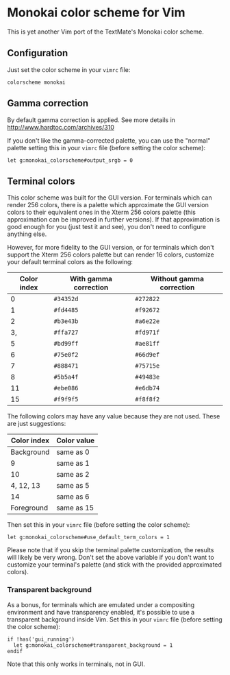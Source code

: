# Monokai color scheme for Vim

This is yet another Vim port of the TextMate's Monokai color scheme.

## Configuration

Just set the color scheme in your `vimrc` file:

```
colorscheme monokai
```

## Gamma correction

By default gamma correction is applied.  See more details in
http://www.hardtoc.com/archives/310

If you don't like the gamma-corrected palette, you can use the "normal"
palette setting this in your `vimrc` file (before setting the color scheme):

```
let g:monokai_colorscheme#output_srgb = 0
```

## Terminal colors

This color scheme was built for the GUI version.  For terminals which can
render 256 colors, there is a palette which approximate the GUI version colors
to their equivalent ones in the Xterm 256 colors palette (this approximation
can be improved in further versions).  If that approximation is good enough
for you (just test it and see), you don't need to configure anything else.

However, for more fidelity to the GUI version, or for terminals which don't
support the Xterm 256 colors palette but can render 16 colors, customize your
default terminal colors as the following:

Color index  | With gamma correction  | Without gamma correction
------------ | ---------------------- | ------------------------
0            | `#34352d`              | `#272822`
1            | `#fd4485`              | `#f92672`
2            | `#b3e43b`              | `#a6e22e`
3,           | `#ffa727`              | `#fd971f`
5            | `#bd99ff`              | `#ae81ff`
6            | `#75e0f2`              | `#66d9ef`
7            | `#888471`              | `#75715e`
8            | `#5b5a4f`              | `#49483e`
11           | `#ebe086`              | `#e6db74`
15           | `#f9f9f5`              | `#f8f8f2`


The following colors may have any value because they are not used.  These are
just suggestions:

Color index  | Color value
------------ | -----------
Background   | same as 0
9            | same as 1
10           | same as 2
4, 12, 13    | same as 5
14           | same as 6
Foreground   | same as 15


Then set this in your `vimrc` file (before setting the color scheme):

```
let g:monokai_colorscheme#use_default_term_colors = 1
```

Please note that if you skip the terminal palette customization, the results
will likely be very wrong.  Don't set the above variable if you don't want to
customize your terminal's palette (and stick with the provided approximated
colors).


### Transparent background

As a bonus, for terminals which are emulated under a compositing environment
and have transparency enabled, it's possible to use a transparent background
inside Vim.  Set this in your `vimrc` file (before setting the color scheme):

```
if !has('gui_running')
  let g:monokai_colorscheme#transparent_background = 1
endif
```

Note that this only works in terminals, not in GUI.
